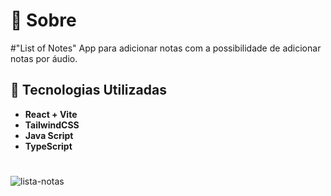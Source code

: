 # 📃 Sobre
#"List of Notes" App para adicionar notas  com a possibilidade de adicionar notas por áudio.
## 🚀 Tecnologias Utilizadas
 * **React + Vite** 
 * **TailwindCSS** 
 * **Java Script** 
 * **TypeScript**
#
![lista-notas](https://github.com/RicardoMadureiira/List-of-Notes/assets/104867612/fae87cef-6413-4a32-ad96-9e695fe5257e)
